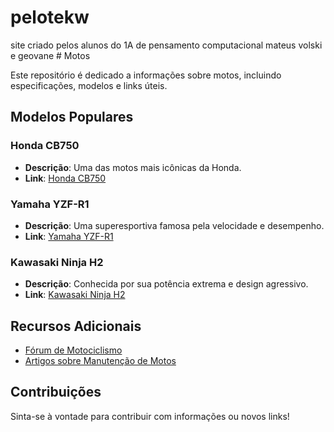 # pelotekw
site criado pelos alunos do 1A de pensamento computacional mateus volski e geovane # Motos

Este repositório é dedicado a informações sobre motos, incluindo especificações, modelos e links úteis.

## Modelos Populares

### Honda CB750
- **Descrição**: Uma das motos mais icônicas da Honda.
- **Link**: [Honda CB750](https://www.honda.com/cb750)

### Yamaha YZF-R1
- **Descrição**: Uma superesportiva famosa pela velocidade e desempenho.
- **Link**: [Yamaha YZF-R1](https://www.yamaha-motor.com/yzf-r1)

### Kawasaki Ninja H2
- **Descrição**: Conhecida por sua potência extrema e design agressivo.
- **Link**: [Kawasaki Ninja H2](https://www.kawasaki.com/NinjaH2)

## Recursos Adicionais

- [Fórum de Motociclismo](https://www.forumdasmotos.com)
- [Artigos sobre Manutenção de Motos](https://www.manutencaomotos.com)

## Contribuições

Sinta-se à vontade para contribuir com informações ou novos links!
